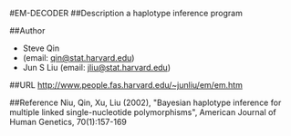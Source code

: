 #EM-DECODER
##Description
a haplotype inference program

##Author
* Steve Qin
* (email: qin@stat.harvard.edu)
* Jun S Liu (email: jliu@stat.harvard.edu)

##URL
http://www.people.fas.harvard.edu/~junliu/em/em.htm

##Reference
Niu, Qin, Xu, Liu (2002), "Bayesian haplotype inference for multiple linked single-nucleotide polymorphisms", American Journal of Human Genetics, 70(1):157-169

